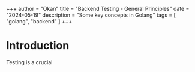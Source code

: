 +++
author = "Okan"
title = "Backend Testing - General Principles"
date = "2024-05-19"
description = "Some key concepts in Golang"
tags = [
    "golang",
    "backend"
]
+++


# Introduction 
Testing is a crucial 
